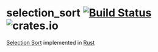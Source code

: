 selection_sort [![Build Status](https://travis-ci.org/dmjio/selection_sort.svg?branch=master)](https://travis-ci.org/dmjio/selection_sort) ![crates.io](https://img.shields.io/crates/v/selection_sort.svg)
=============================

[Selection Sort](https://en.wikipedia.org/wiki/Selection_sort) implemented in [Rust](https://www.rust-lang.org/)
